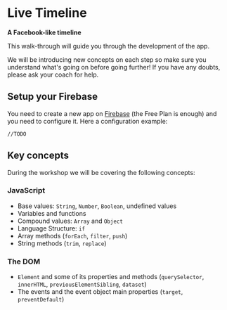 # Live Timeline

**A Facebook-like timeline**

This walk-through will guide you through the development of the app.

We will be introducing new concepts on each step so make sure you understand what's going on before going further!
If you have any doubts, please ask your coach for help.

## Setup your Firebase
You need to create a new app on [Firebase](https://www.firebase.com/) (the Free Plan is enough) and you need to configure it.
Here a configuration example:

```
//TODO
```

## Key concepts

During the workshop we will be covering the following concepts:

### JavaScript
  * Base values: `String`, `Number`, `Boolean`, undefined values
  * Variables and functions
  * Compound values: `Array` and `Object`
  * Language Structure: `if`
  * Array methods (`forEach`, `filter`, `push`)
  * String methods (`trim`, `replace`)

### The DOM
  * `Element` and some of its properties and methods (`querySelector`, `innerHTML`, `previousElementSibling`, `dataset`)
  * The events and the event object main properties (`target`, `preventDefault`)
